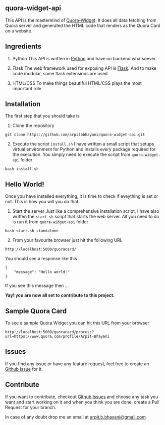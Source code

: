 quora-widget-api
---------------------------------------
This API is the mastermind of [Quora-Widget](https://github.com/arpitbbhayani/quora-widget). It does all data fetching from Quora server and generated the HTML code that renders as the Quora Card on a website.

Ingredients
-----------------------------------------
1. Python
 This API is written in [Python](https://www.python.org/download/releases/2.7/) and have no backend whatsoever.

2.  Flask
The web framework used for exposing API is [Flask](http://flask.pocoo.org/). And to make code modular, some flask extensions are used.

3.  HTML/CSS
To make things beautiful HTML/CSS plays the most important role.

Installation
-------------------------------------------
The first step that you should take is

1. Clone the repository
```
git clone https://github.com/arpitbbhayani/quora-widget-api.git
```

2. Execute the script `install.sh`
I have written a small script that setups virtual environment for Python and installs every package required for the execution. You simply need to execute the script from `quora-widget-api` folder
```
bash install.sh
```

Hello World!
------------------------------------------
Once you have installed everything, it is time to check if eveything is set or not. This is how you will you do that.

1. Start the server
Just like a comprehensive installation script, I have also written the `start.sh` script that starts the web server. All you need to do is run it from `quora-widget-api` folder

```
bash start.sh standalone
```

2. From your favourite browser just hit the following URL
```
http://localhost:5000/quoracard/
```

You should see a response like this
```
{
    "message": "Hello world!"
}
```

If you see this message then ...

**Yay! you are now all set to contribute to this project.**

Sample Quora Card
---------------------------------------------
To see a sample Quora Widget you can hit this URL from your browser

```
http://localhost:5000/quoracard/process?url=https://www.quora.com/profile/Arpit-Bhayani
```

Issues
-----------------------------------------------
If you find any issue or have any feature request, feel free to create an [Github Issue](https://github.com/arpitbbhayani/quora-widget-api/issues) for it.


Contribute
--------------------------------------------------
If you want to contribute, checkout [Github Issues](https://github.com/arpitbbhayani/quora-widget-api/issues) and choose any task you want and start working on it and when you think you are done, create a Pull Request for your branch.

In case of any doubt drop me an email at [arpit.b.bhayani@gmail.com](mailto:arpit.b.bhayani@gmail.com)
